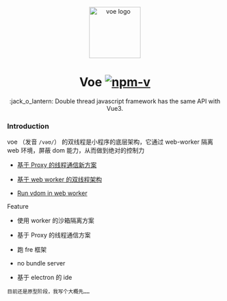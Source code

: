 <p align="center"><img src="https://ws1.sinaimg.cn/large/0065Zy9ely1g8xk4ktgctj30eg0cit9a.jpg" alt="voe logo" width="120"></p>
<h1 align="center">Voe <a href="https://npmjs.com/package/voe"><img src="https://img.shields.io/npm/v/voe.svg?label=" alt="npm-v"></a></h1>
<p align="center">:jack_o_lantern: Double thread javascript framework has the same API with Vue3.</p>

### Introduction

voe （发音 `/vəʊ/`） 的双线程是小程序的底层架构，它通过 web-worker 隔离 web 环境，屏蔽 dom 能力，从而做到绝对的控制力

- [基于 Proxy 的线程通信新方案](https://zhuanlan.zhihu.com/p/198989762)

- [基于 web worker 的双线程架构](https://github.com/132yse/voe/issues/2)

- [Run vdom in web worker](https://zhuanlan.zhihu.com/p/91594153)

Feature

- 使用 worker 的沙箱隔离方案

- 基于 Proxy 的线程通信方案

- 跑 fre 框架

- no bundle server

- 基于 electron 的 ide


```console
目前还是原型阶段，我写个大概先……
```


